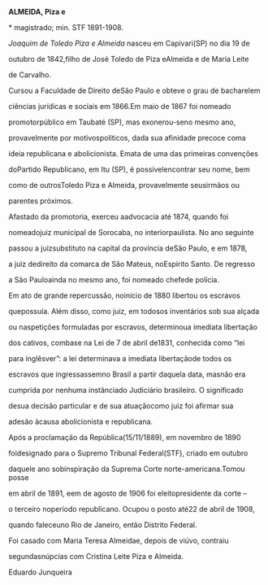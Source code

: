 **ALMEIDA, Piza e**



\* magistrado; min. STF 1891-1908.



*Joaquim de Toledo Piza e Almeida* nasceu em Capivari(SP) no dia 19 de

outubro de 1842,filho de José Toledo de Piza eAlmeida e de Maria Leite

de Carvalho.



Cursou a Faculdade de Direito deSão Paulo e obteve o grau de bacharelem

ciências jurídicas e sociais em 1866.Em maio de 1867 foi nomeado

promotorpúblico em Taubaté (SP), mas exonerou-seno mesmo ano,

provavelmente por motivospolíticos, dada sua afinidade precoce coma

ideia republicana e abolicionista. Emata de uma das primeiras convenções

doPartido Republicano, em Itu (SP), é possívelencontrar seu nome, bem

como de outrosToledo Piza e Almeida, provavelmente seusirmãos ou

parentes próximos.



Afastado da promotoria, exerceu aadvocacia até 1874, quando foi

nomeadojuiz municipal de Sorocaba, no interiorpaulista. No ano seguinte

passou a juizsubstituto na capital da província deSão Paulo, e em 1878,

a juiz dedireito da comarca de São Mateus, noEspírito Santo. De regresso

a São Pauloainda no mesmo ano, foi nomeado chefede polícia.



Em ato de grande repercussão, noinício de 1880 libertou os escravos

quepossuía. Além disso, como juiz, em todosos inventários sob sua alçada

ou naspetições formuladas por escravos, determinoua imediata libertação

dos cativos, combase na Lei de 7 de abril de1831, conhecida como “lei

para inglêsver”: a lei determinava a imediata libertaçãode todos os

escravos que ingressassemno Brasil a partir daquela data, masnão era

cumprida por nenhuma instânciado Judiciário brasileiro. O significado

desua decisão particular e de sua atuaçãocomo juiz foi afirmar sua

adesão àcausa abolicionista e republicana.



Após a proclamação da República(15/11/1889), em novembro de 1890

foidesignado para o Supremo Tribunal Federal(STF), criado em outubro

daquele ano sobinspiração da Suprema Corte norte-americana.Tomou posse

em abril de 1891, eem de agosto de 1906 foi eleitopresidente da corte –

o terceiro noperíodo republicano. Ocupou o posto até22 de abril de 1908,

quando faleceuno Rio de Janeiro, então Distrito Federal.



Foi casado com Maria Teresa Almeidae, depois de viúvo, contraiu

segundasnúpcias com Cristina Leite Piza e Almeida.



Eduardo Junqueira




